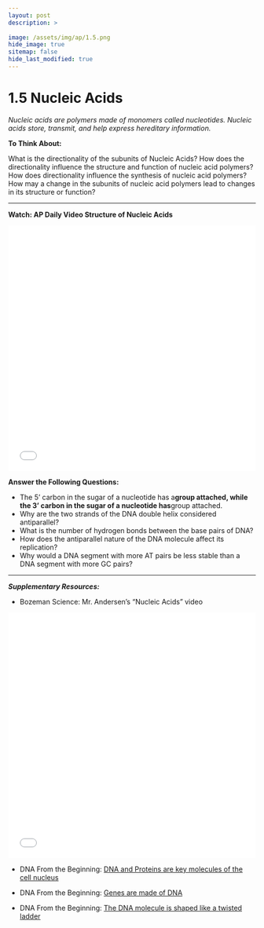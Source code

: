 ```yaml
---
layout: post
description: >
  
image: /assets/img/ap/1.5.png
hide_image: true
sitemap: false
hide_last_modified: true
---
```


# 1.5 Nucleic Acids

*Nucleic acids are polymers made of monomers called nucleotides. Nucleic acids store, transmit, and help express hereditary information.*

**To Think About:** 

What is the directionality of the subunits of Nucleic Acids?  How does the directionality influence the structure and function of nucleic acid polymers?  How does directionality influence the synthesis of nucleic acid polymers?  How may a change in the subunits of nucleic acid polymers lead to changes in its structure or function?

---

**Watch: AP Daily Video Structure of Nucleic Acids**

<iframe src="//player.bilibili.com/player.html?isOutside=true&aid=762646093&bvid=BV1964y1a7Xj&cid=399060656&p=5&high_quality=1&danmaku=0&autoplay=0" allowfullscreen="allowfullscreen" width="100%" height="500" scrolling="no" frameborder="0" sandbox="allow-top-navigation allow-same-origin allow-forms allow-scripts"></iframe>

**Answer the Following Questions:**

- The 5’ carbon in the sugar of a nucleotide has a<u>____________________</u>group attached, while the 3’ carbon in the sugar of a nucleotide has<u>____________________</u>group attached.
- Why are the two strands of the DNA double helix considered antiparallel?
- What is the number of hydrogen bonds between the base pairs of DNA?
- How does the antiparallel nature of the DNA molecule affect its replication?
- Why would a DNA segment with more AT pairs be less stable than a DNA segment with more GC pairs?

---

***Supplementary Resources:*** 

- Bozeman Science: Mr. Andersen’s “Nucleic Acids” video

<iframe src="//player.bilibili.com/player.html?isOutside=true&aid=112808071005864&bvid=BV1tm8JeqEJf&cid=500001619652120&p=1&high_quality=1&danmaku=0&autoplay=0" allowfullscreen="allowfullscreen" width="100%" height="500" scrolling="no" frameborder="0" sandbox="allow-top-navigation allow-same-origin allow-forms allow-scripts"></iframe>


- DNA From the Beginning: [DNA and Proteins are key molecules of the cell nucleus](https://www.dnaftb.org/15/)

- DNA From the Beginning: [Genes are made of DNA](https://www.dnaftb.org/17/)

- DNA From the Beginning: [The DNA molecule is shaped like a twisted ladder](https://www.dnaftb.org/19/)

